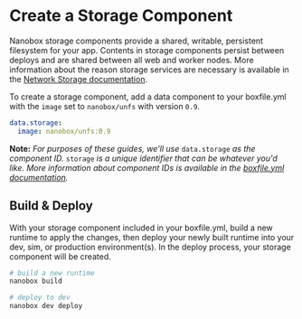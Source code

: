 # Create a Storage Component

Nanobox storage components provide a shared, writable, persistent filesystem for your app. Contents in storage components persist between deploys and are shared between all web and worker nodes. More information about the reason storage services are necessary is available in the [Network Storage documentation](https://docs.nanobox.io/app-config/network-storage/).

To create a storage component, add a data component to your boxfile.yml with the `image` set to `nanobox/unfs` with version `0.9`.

```yaml
data.storage:
  image: nanobox/unfs:0.9
```

**Note:** *For purposes of these guides, we'll use* `data.storage` *as the component ID.* `storage` *is a unique identifier that can be whatever you'd like. More information about component IDs is available in the [boxfile.yml documentation](https://docs.nanobox.io/boxfile/#component-ids).*


## Build & Deploy
With your storage component included in your boxfile.yml, build a new runtime to apply the changes, then deploy your newly built runtime into your dev, sim, or production environment(s). In the deploy process, your storage component will be created.

```bash
# build a new runtime
nanobox build

# deploy to dev
nanobox dev deploy
```
